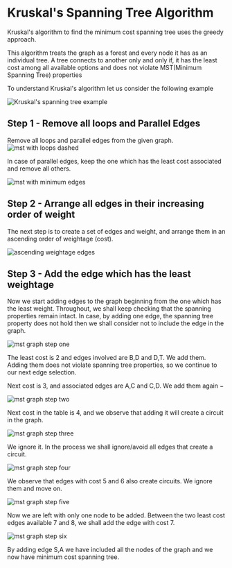 # Kruskal's Spanning Tree Algorithm

Kruskal's algorithm to find the minimum cost spanning tree uses the greedy approach.

This algorithm treats the graph as a forest and every node it has as an individual tree. A tree connects to another only and only if, it has the least cost among all available options and does not violate MST(Minimum Spanning Tree) properties

To understand Kruskal's algorithm let us consider the following example

![Kruskal's spanning tree example](https://www.tutorialspoint.com/data_structures_algorithms/images/mst_graph.jpg)

## **Step 1** - Remove all loops and Parallel Edges

Remove all loops and parallel edges from the given graph.
![mst with loops dashed](https://www.tutorialspoint.com/data_structures_algorithms/images/mst_with_loops.jpg)

In case of parallel edges, keep the one which has the least cost associated and remove all others.

![mst with minimum edges](https://www.tutorialspoint.com/data_structures_algorithms/images/mst_without_loops.jpg)

## **Step 2** - Arrange all edges in their increasing order of weight

The next step is to create a set of edges and weight, and arrange them in an ascending order of weightage (cost).

![ascending weightage edges](https://www.tutorialspoint.com/data_structures_algorithms/images/ascending_weightage.jpg)

## **Step 3** - Add the edge which has the least weightage

Now we start adding edges to the graph beginning from the one which has the least weight. Throughout, we shall keep checking that the spanning properties remain intact. In case, by adding one edge, the spanning tree property does not hold then we shall consider not to include the edge in the graph.

![mst graph step one](https://www.tutorialspoint.com/data_structures_algorithms/images/mst_graph_step_one.jpg)

The least cost is 2 and edges involved are B,D and D,T. We add them. Adding them does not violate spanning tree properties, so we continue to our next edge selection.

Next cost is 3, and associated edges are A,C and C,D. We add them again −

![mst graph step two](https://www.tutorialspoint.com/data_structures_algorithms/images/mst_graph_step_two.jpg)

Next cost in the table is 4, and we observe that adding it will create a circuit in the graph.

![mst graph step three](https://www.tutorialspoint.com/data_structures_algorithms/images/mst_graph_step_three.jpg)

We ignore it. In the process we shall ignore/avoid all edges that create a circuit.

![mst graph step four](https://www.tutorialspoint.com/data_structures_algorithms/images/mst_graph_step_four.jpg)

We observe that edges with cost 5 and 6 also create circuits. We ignore them and move on.

![mst graph step five](https://www.tutorialspoint.com/data_structures_algorithms/images/mst_graph_step_five.jpg)

Now we are left with only one node to be added. Between the two least cost edges available 7 and 8, we shall add the edge with cost 7.

![mst graph step six](https://www.tutorialspoint.com/data_structures_algorithms/images/mst_kruskals_algorithm.jpg)

By adding edge S,A we have included all the nodes of the graph and we now have minimum cost spanning tree.
